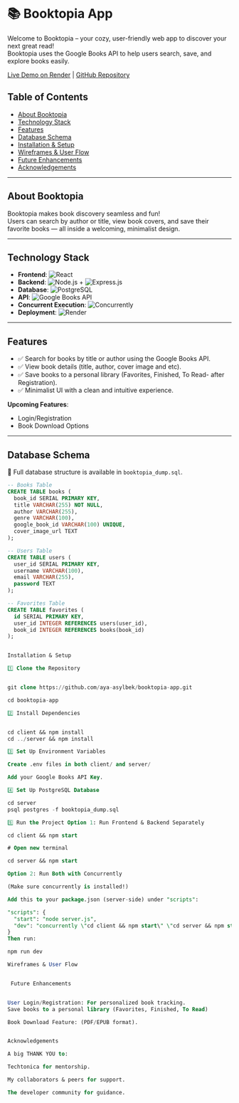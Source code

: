# 📚 Booktopia App
Welcome to Booktopia – your cozy, user-friendly web app to discover your next great read!  
Booktopia uses the Google Books API to help users search, save, and explore books easily.

[Live Demo on Render](https://booktopia-app-z.onrender.com) | [GitHub Repository](https://github.com/aya-asylbek/booktopia-app)

## Table of Contents
- [About Booktopia](#about-booktopia)
- [Technology Stack](#technology-stack)
- [Features](#features)
- [Database Schema](#database-schema)
- [Installation & Setup](#installation--setup)
- [Wireframes & User Flow](#wireframes--user-flow)
- [Future Enhancements](#future-enhancements)
- [Acknowledgements](#acknowledgements)

---

## About Booktopia
Booktopia makes book discovery seamless and fun!  
Users can search by author or title, view book covers, and save their favorite books — all inside a welcoming, minimalist design.

---

## Technology Stack
- **Frontend**: ![React](https://img.shields.io/badge/React-20232A?style=for-the-badge&logo=react&logoColor=61DAFB)
- **Backend**: ![Node.js](https://img.shields.io/badge/Node.js-339933?style=for-the-badge&logo=nodedotjs&logoColor=white) + ![Express.js](https://img.shields.io/badge/Express.js-404D59?style=for-the-badge)
- **Database**: ![PostgreSQL](https://img.shields.io/badge/PostgreSQL-316192?style=for-the-badge&logo=postgresql&logoColor=white)
- **API**: ![Google Books API](https://img.shields.io/badge/Google%20Books%20API-4285F4?style=for-the-badge&logo=google&logoColor=white)
- **Concurrent Execution**: ![Concurrently](https://img.shields.io/badge/Concurrently-FF6F61?style=for-the-badge)
- **Deployment**: ![Render](https://img.shields.io/badge/Render-00A9E0?style=for-the-badge&logo=render&logoColor=white)

---

## Features
- ✅ Search for books by title or author using the Google Books API.
- ✅ View book details (title, author, cover image and etc).
- ✅ Save books to a personal library (Favorites, Finished, To Read- after Registration).
- ✅ Minimalist UI with a clean and intuitive experience.

**Upcoming Features**:  
- Login/Registration  
- Book Download Options

---

## Database Schema
📌 Full database structure is available in `booktopia_dump.sql`.

```sql
-- Books Table
CREATE TABLE books (
  book_id SERIAL PRIMARY KEY,
  title VARCHAR(255) NOT NULL,
  author VARCHAR(255),
  genre VARCHAR(100),
  google_book_id VARCHAR(100) UNIQUE,
  cover_image_url TEXT
);

-- Users Table
CREATE TABLE users (
  user_id SERIAL PRIMARY KEY,
  username VARCHAR(100),
  email VARCHAR(255),
  password TEXT
);

-- Favorites Table
CREATE TABLE favorites (
  id SERIAL PRIMARY KEY,
  user_id INTEGER REFERENCES users(user_id),
  book_id INTEGER REFERENCES books(book_id)
);


Installation & Setup

1️⃣ Clone the Repository


git clone https://github.com/aya-asylbek/booktopia-app.git

cd booktopia-app

2️⃣ Install Dependencies


cd client && npm install
cd ../server && npm install

3️⃣ Set Up Environment Variables

Create .env files in both client/ and server/

Add your Google Books API Key.

4️⃣ Set Up PostgreSQL Database

cd server
psql postgres -f booktopia_dump.sql

5️⃣ Run the Project Option 1: Run Frontend & Backend Separately

cd client && npm start

# Open new terminal

cd server && npm start

Option 2: Run Both with Concurrently

(Make sure concurrently is installed!)

Add this to your package.json (server-side) under "scripts":

"scripts": {
  "start": "node server.js",
  "dev": "concurrently \"cd client && npm start\" \"cd server && npm start\""
}
Then run:

npm run dev

Wireframes & User Flow


 Future Enhancements


User Login/Registration: For personalized book tracking.
Save books to a personal library (Favorites, Finished, To Read)

Book Download Feature: (PDF/EPUB format).


Acknowledgements

A big THANK YOU to:

Techtonica for mentorship.

My collaborators & peers for support.

The developer community for guidance.


